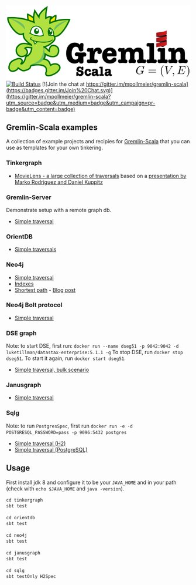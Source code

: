 ![logo](https://github.com/mpollmeier/gremlin-scala/raw/master/doc/images/gremlin-scala-logo.png)
[![Build Status](https://secure.travis-ci.org/mpollmeier/gremlin-scala-examples.png?branch=master)](http://travis-ci.org/mpollmeier/gremlin-scala-examples)
 [![Join the chat at https://gitter.im/mpollmeier/gremlin-scala](https://badges.gitter.im/Join%20Chat.svg)](https://gitter.im/mpollmeier/gremlin-scala?utm_source=badge&utm_medium=badge&utm_campaign=pr-badge&utm_content=badge)

## Gremlin-Scala examples
A collection of example projects and recipies for [Gremlin-Scala](https://github.com/mpollmeier/gremlin-scala) that you can use as templates for your own tinkering.

### Tinkergraph

* [MovieLens - a large collection of traversals](tinkergraph/src/test/scala/MovieLensSpec.scala) based on a [presentation by Marko Rodriguez and Daniel Kuppitz](http://www.slideshare.net/slidarko/the-gremlin-traversal-language)

### Gremlin-Server
Demonstrate setup with a remote graph db.
* [Simple traversal](janusgraph/src/test/scala/SimpleSpec.scala)

### OrientDB

* [Simple traversals](orientdb/src/test/scala/SimpleSpec.scala)

### Neo4j

* [Simple traversal](neo4j/src/test/scala/SimpleSpec.scala)
* [Indexes](neo4j/src/test/scala/IndexSpec.scala)
* [Shortest path](neo4j/src/test/scala/ShortestPathSpec.scala) - [Blog post](http://www.michaelpollmeier.com/2014/12/27/gremlin-scala-shortest-path)

### Neo4j Bolt protocol
* [Simple traversal](neo4j-bolt/src/test/scala/SimpleSpec.scala)

### DSE graph
Note: to start DSE, first run: `docker run --name dseg51 -p 9042:9042 -d luketillman/datastax-enterprise:5.1.1 -g`
To stop DSE, run `docker stop dseg51`.
To start it again, run `docker start dseg51`.
* [Simple traversal, bulk scenario](dse-graph/src/test/scala/SimpleSpec.scala)

### Janusgraph
* [Simple traversal](janusgraph/src/test/scala/SimpleSpec.scala)

### Sqlg
Note: to run `PostgresSpec`, first run `docker run -e -d POSTGRESQL_PASSWORD=pass -p 9096:5432 postgres`
* [Simple traversal (H2)](sqlg/src/test/scala/H2Spec.scala)
* [Simple traversal (PostgreSQL)](sqlg/src/test/scala/PostgresSpec.scala)

## Usage
First install jdk 8 and configure it to be your `JAVA_HOME` and in your path (check with `echo $JAVA_HOME` and `java -version`).
```
cd tinkergraph
sbt test

cd orientdb
sbt test

cd neo4j
sbt test

cd janusgraph
sbt test

cd sqlg
sbt testOnly H2Spec
```
